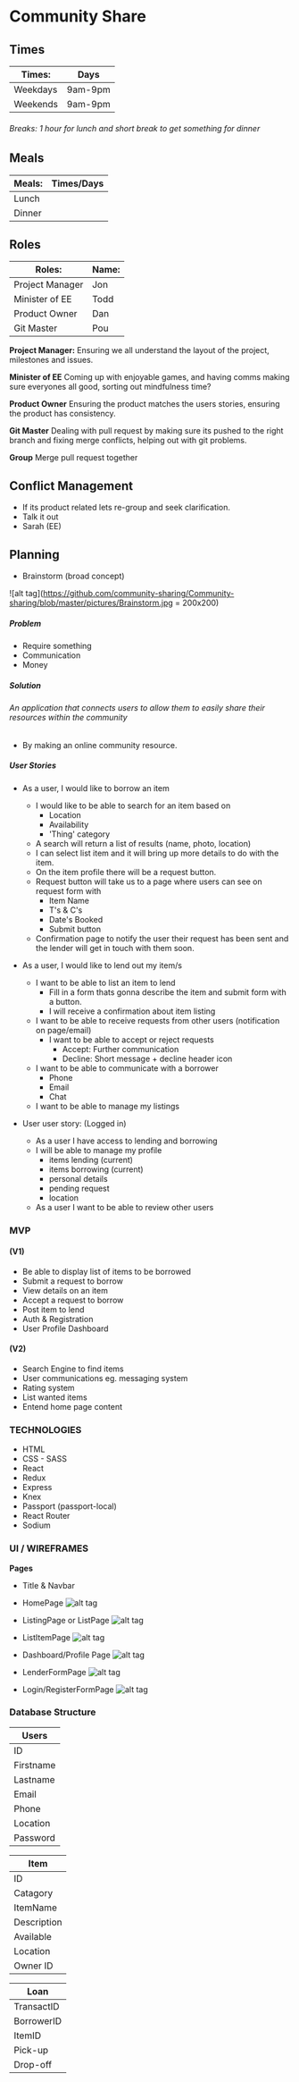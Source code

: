# Community Share

## Times
Times:          | Days
----------------|------------
Weekdays        | 9am-9pm
Weekends        | 9am-9pm
###### Breaks: 1 hour for lunch and short break to get something for dinner

## Meals
Meals:          | Times/Days
----------------|------------
Lunch           |
Dinner          |

## Roles
Roles:          | Name:
----------------|--------
Project Manager | Jon
Minister of EE  | Todd
Product Owner   | Dan
Git Master      | Pou

**Project Manager:**
Ensuring we all understand the layout of the project, milestones and issues.

**Minister of EE**
Coming up with enjoyable games, and having comms making sure everyones all good, sorting out mindfulness time?

**Product Owner**
Ensuring the product matches the users stories, ensuring the product has consistency.

**Git Master**
Dealing with pull request by making sure its pushed to the right branch and fixing merge conflicts, helping out with git problems.

**Group**
Merge pull request together

## Conflict Management
- If its product related lets re-group and seek clarification.
- Talk it out
- Sarah (EE)

## Planning
- Brainstorm (broad concept)

![alt tag](https://github.com/community-sharing/Community-sharing/blob/master/pictures/Brainstorm.jpg = 200x200)

##### Problem
- Require something
- Communication
- Money

##### Solution
###### An application that connects users to allow them to easily share their resources within the community
- By making an online community resource.

##### User Stories
- As a user, I would like to borrow an item
  + I would like to be able to search for an item based on
    + Location
    + Availability
    + 'Thing' category
  + A search will return a list of results (name, photo, location)
  + I can select list item and it will bring up more details to do with the item.
  + On the item profile there will be a request button.
  + Request button will take us to a page where users can see on request form with
    + Item Name
    + T's & C's
    + Date's Booked
    + Submit button
  + Confirmation page to notify the user their request has been sent and the lender will get in touch with them soon.


- As a user, I would like to lend out my item/s
  + I want to be able to list an item to lend
    + Fill in a form thats gonna describe the item and submit form with a button.
    + I will receive a confirmation about item listing
  + I want to be able to receive requests from other users (notification on page/email)
    + I want to be able to accept or reject requests
      - Accept: Further communication
      - Decline: Short message + decline header icon
  + I want to be able to communicate with a borrower
    + Phone
    + Email
    + Chat
  + I want to be able to manage my listings


- User user story: (Logged in)
  + As a user I have access to lending and borrowing
  + I will be able to manage my profile
    + items lending (current)
    + items borrowing (current)
    + personal details
    + pending request
    + location
  + As a user I want to be able to review other users

### MVP

#### (V1)

- Be able to display list of items to be borrowed
- Submit a request to borrow
- View details on an item
- Accept a request to borrow
- Post item to lend
- Auth & Registration
- User Profile Dashboard

#### (V2)

- Search Engine to find items
- User communications eg. messaging system
- Rating system
- List wanted items
- Entend home page content

### TECHNOLOGIES

- HTML
- CSS - SASS
- React
- Redux
- Express
- Knex
- Passport (passport-local)
- React Router
- Sodium

### UI / WIREFRAMES

**Pages**
- Title & Navbar

- HomePage
![alt tag](https://github.com/community-sharing/Community-sharing/blob/master/pictures/Home.jpg)

- ListingPage or ListPage
![alt tag](https://github.com/community-sharing/Community-sharing/blob/master/pictures/ListPage.jpg)

- ListItemPage
![alt tag](https://github.com/community-sharing/Community-sharing/blob/master/pictures/ListItem.jpg)

- Dashboard/Profile Page
![alt tag](https://github.com/community-sharing/Community-sharing/blob/master/pictures/Profile.jpg)

- LenderFormPage
![alt tag](https://github.com/community-sharing/Community-sharing/blob/master/pictures/LenderForm.jpg)

- Login/RegisterFormPage
![alt tag](https://github.com/community-sharing/Community-sharing/blob/master/pictures/RegisterForm.jpg)


### Database Structure

Users    |
---------|
ID       |
Firstname|
Lastname |
Email    |
Phone    |
Location |
Password |

Item     |
---------|
ID       |
Catagory |
ItemName |
Description|
Available|
Location |
Owner ID |

Loan      |
----------|
TransactID|
BorrowerID|
ItemID    |
Pick-up   |
Drop-off  |
